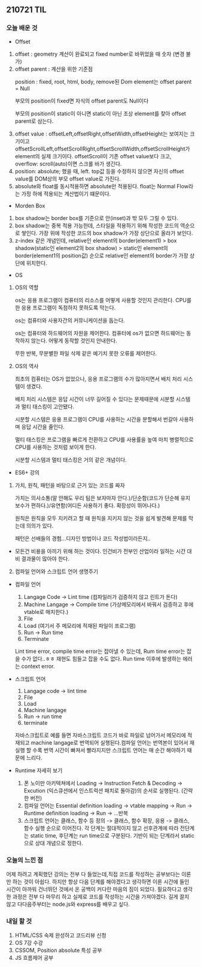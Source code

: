 ## 210721 TIL

### 오늘 배운 것
- Offset
1. offset : geometry 계산이 완료되고 fixed number로 바뀌었을 때 숫자 (변경 불가)
2. offset parent : 계산을 위한 기준점
   <p>position : fixed, root, html, body, remove된 Dom element는 offset parent = Null</p>
   <p>부모의 position이 fixed면 자식의 offset parent도 Null이다</p>
   <p>부모의 position이 static이 아니면 static이 아닌 조상 element를 찾아 offset parent로 삼는다.</p>
3. offset value : offsetLeft,offsetRight,offsetWidth,offsetHeight는 보여지는 크기이고 offsetScrollLeft,offsetScrollRight,offsetScrollWidth,offsetScrollHeight가 element의 실제 크기이다. offsetScroll이 기존 offset value보다 크고, overflow: scroll(auto)이면 스크롤 바가 생긴다.
4. position: absolute; 했을 때, left. top값 등을 수정하지 않으면 자신의 offset value를 DOM상의 부모 offset value로 가진다.
5. absolute와 float를 동시적용하면 absolute만 적용된다. float는 Normal Flow라는 가정 하에 적용되는 계산법이기 떄문이다. 

- Morden Box
1. box shadow는 border box를 기준으로 안(inset)과 밖 모두 그릴 수 있다.
2. box shadow는 중복 적용 가능한데, 스타일을 적용하기 위해 작성한 코드의 역순으로 쌓인다. 가장 위에 작성한 코드의 box shadow가 가장 상단으로 올라가 보인다.
3. z-index 같은 개념인데, relative인 element의 border(element1) > box shadow(static인 element2의 box shadow) > static인 element의 border(element1의 position값) 순으로 relative인 element의 border가 가장 상단에 위치한다.

- OS
1. OS의 역할
    <p>os는 응용 프로그램이 컴퓨터의 리소스를 어떻게 사용할 것인지 관리한다. CPU를 한 응용 프로그램이 독점하지 못하도록 막는다.</p>
    <p>os는 컴퓨터와 사용자간의 커뮤니케이션을 돕는다.</p>
    <p>os는 컴퓨터와 하드웨어의 자원을 제어한다. 컴퓨터에 os가 없으면 하드웨어는 동작하지 않는다. 어떻게 동작할 것인지 안내한다.</p>
    <p>무한 반복, 무분별한 파일 삭제 같은 예기치 못한 오류를 제어한다.</p>
2. OS의 역사
    <p>최초의 컴퓨터는 OS가 없었으나, 응용 프로그램의 수가 많아지면서 배치 처리 시스템이 생겼다.</p>
    <p>배치 처리 시스템은 응답 시간이 너무 길어질 수 있다는 문제때문에 시분할 시스템과 멀티 태스킹이 고안됐다.</p>
    <p>시분할 시스템은 응용 프로그램이 CPU를 사용하는 시간을 분할해서 번갈아 사용하며 응답 시간을 줄인다.</p>
    <p>멀티 태스킹은 프로그램을 빠르게 전환하고 CPU를 사용률을 높여 마치 병렬적으로 CPU를 사용하는 것처럼 보이게 한다.</p>
    <p>시분할 시스템과 멀티 태스킹은 거의 같은 개념이다.</p>

- ES6+ 강의
1. 가치, 원칙, 패턴을 바탕으로 근거 있는 코드를 짜자
    <p>가치는 의사소통(말 안해도 우리 팀은 보자마자 안다.)/단순함(코드가 단순해 유지보수가 편하다.)/유연함(어디든 사용하기 좋다. 확장성이 뛰어나다.)</p>
    <p>원칙은 원칙을 모두 지키려고 할 때 원칙을 지키지 않는 것을 쉽게 발견해 문제를 막는데 의의가 있다.</p>
    <p>패턴은 선배들의 경험...디자인 방법이나 코드 작성법이라든지..</p>
- 모든건 비용을 아끼기 위해 하는 것이다. 인건비가 전부인 산업이라 일하는 시간 대비 결과물이 많아야 한다.

2. 컴파일 언어와 스크립트 언어 생명주기
- 컴파일 언어
    1. Langage Code -> Lint time (컴파일러가 검증하지 않고 린트가 돈다)
    2. Machine Langage -> Compile time (가상메모리에서 바꿔서 검증하고 후에 vtable로 매치한다.)
    3. File
    4. Load (여기서 주 메모리에 적재된 파일이 프로그램)
    5. Run -> Run time
    6. Terminate

    Lint time error, compile time error는 잡아낼 수 있는데, Rum time error는 잡을 수가 없다..ㅎㅎ 재현도 힘들고 잡을 수도 없다. Run time 이후에 발생하는 에러는 context error.

- 스크립트 언어
    1. Langage code -> lint time
    2. File 
    3. Load
    4. Machine langage
    5. Run -> run time
    6. terminate

    자바스크립트로 예를 들면 자바스크립트 코드가 바로 파일로 넘어가서 메모리에 적재되고 machine langage로 번역되어 실행된다.컴파일 언어는 번역본이 있어서 재실행 할 수록 번역 시간이 빠져서 빨라지지만 스크립트 언어는 매 순간 해야하기 때문에 느리다.

- Runtime 자세히 보기
    1. 폰 노이만 아키텍쳐에서 Loading -> Instruction Fetch & Decoding -> Excution (익스큐션에서 인스트럭션 패치로 돌아감)의 순서로 실행된다. (간략한 버전)
    2. 컴파일 언어는 Essential definition loading -> vtable mapping -> Run -> Runtime definition loading -> Run -> ...반복
    3. 스크립트 언어는 클래스, 함수 등 정의 -> 클래스, 함수 확장, 응용 -> 클래스, 함수 실행 순으로 이어진다. 각 단계는 절대적이지 않고 선후관계에 따라 전단계는 static time, 후단계는 run time으로 구분된다. 기반이 되는 단계라서 static으로 상대 개념으로 정한다.


### 오늘의 느낀 점
<p>어제 하려고 계획했던 강의는 전부 다 들었는데,직접 코드를 작성하는 공부보다는 이론만 하는 것이 아쉽다. 하지만 항상 다음 단계를 해야겠다고 생각하면 이론 시간에 들인 시간이 아까워 건너뛰던 것에서 온 공백이 커다란 마음의 짐이 되었다. 필요하다고 생각한 과정은 전부 다 마무리 하고 실제로 코드를 작성하는 시간을 가져야겠다. 길게 끌지 않고 다다음주부터는 node.js와 express를 배우고 싶다.</p>

### 내일 할 것
1. HTML/CSS 숙제 완성하고 코드리뷰 신청
2. OS 7강 수강
3. CSSOM, Position absolute 특성 공부
4. JS 흐름제어 공부
